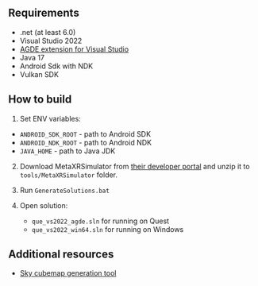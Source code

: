 ## Requirements

- .net (at least 6.0)
- Visual Studio 2022
- [AGDE extension for Visual Studio](https://developer.android.com/games/agde)
- Java 17
- Android Sdk with NDK
- Vulkan SDK

## How to build

1. Set ENV variables:

- `ANDROID_SDK_ROOT` - path to Android SDK
- `ANDROID_NDK_ROOT` - path to Android NDK
- `JAVA_HOME` - path to Java JDK

2. Download MetaXRSimulator from [their developer portal](https://developer.oculus.com/downloads/package/meta-xr-simulator) and unzip it to `tools/MetaXRSimulator` folder.

3. Run `GenerateSolutions.bat`

4. Open solution:
   - `que_vs2022_agde.sln` for running on Quest
   - `que_vs2022_win64.sln` for running on Windows

## Additional resources

- [Sky cubemap generation tool](https://matheowis.github.io/HDRI-to-CubeMap/)
